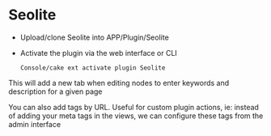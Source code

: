 # Seolite

- Upload/clone Seolite into APP/Plugin/Seolite
- Activate the plugin via the web interface or CLI

	`Console/cake ext activate plugin Seolite`

This will add a new tab when editing nodes to enter keywords and description
for a given page

You can also add tags by URL. Useful for custom plugin actions, ie: instead of
adding your meta tags in the views, we can configure these tags from the
admin interface
